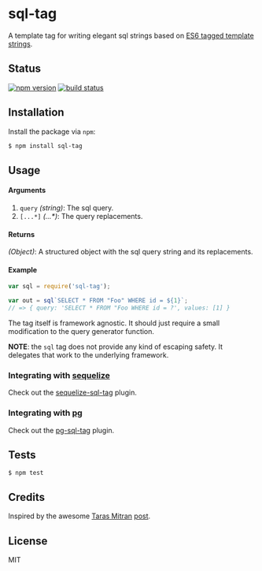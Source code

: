 # sql-tag

A template tag for writing elegant sql strings based on [ES6 tagged template strings](https://developer.mozilla.org/en-US/docs/Web/JavaScript/Reference/template_strings#Tagged_template_strings).

## Status

[![npm version][npm-image]][npm-url]
[![build status][travis-image]][travis-url]

## Installation

Install the package via `npm`:

```bash
$ npm install sql-tag
```

## Usage

#### Arguments
1. `query` *(string)*: The sql query.
2. `[...*]` *(...\*)*: The query replacements.

#### Returns
*(Object)*: A structured object with the sql query string and its replacements.

#### Example
```js
var sql = require('sql-tag');

var out = sql`SELECT * FROM "Foo" WHERE id = ${1}`;
// => { query: 'SELECT * FROM "Foo WHERE id = ?', values: [1] }
```

The tag itself is framework agnostic. It should just require a small modification to the query generator function.

**NOTE**: the `sql` tag does not provide any kind of escaping safety. It delegates that work to the underlying framework.

### Integrating with [sequelize](https://github.com/sequelize/sequelize)

Check out the [sequelize-sql-tag](https://www.npmjs.com/sequelize-sql-tag) plugin.

### Integrating with [pg](https://github.com/brianc/node-postgres)

Check out the [pg-sql-tag](https://www.npmjs.com/pg-sql-tag) plugin.

## Tests

```
$ npm test
```

## Credits

Inspired by the awesome [Taras Mitran](https://github.com/qooleot) [post](http://ivc.com/blog/better-sql-strings-in-io-js-nodejs-part-2/).

## License

MIT

[npm-image]: https://img.shields.io/npm/v/sql-tag.svg
[npm-url]: https://www.npmjs.com/package/sql-tag
[travis-image]: https://travis-ci.org/seegno/sql-tag.svg
[travis-url]: https://travis-ci.org/seegno/sql-tag
